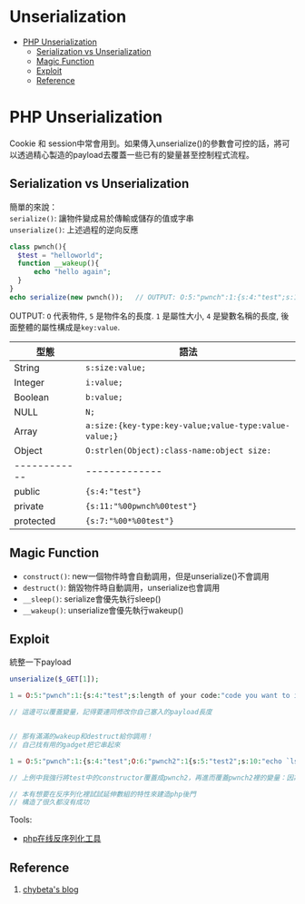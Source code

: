 # Unserialization
*  [PHP Unserialization](#php-unserialization)  
   *  [Serialization vs Unserialization](#serialization-vs-unserialization)  
   *  [Magic Function](#magic-function)  
   *  [Exploit](#exploit)    
   *  [Reference](#reference)
   

# PHP Unserialization
Cookie 和 session中常會用到。如果傳入unserialize()的參數會可控的話，將可以透過精心製造的payload去覆蓋一些已有的變量甚至控制程式流程。  

## Serialization vs Unserialization
簡單的來說：  
```serialize()```: 讓物件變成易於傳輸或儲存的值或字串  
```unserialize()```: 上述過程的逆向反應  
```php
class pwnch(){
  $test = "helloworld";
  function __wakeup(){
      echo "hello again";
  }
}
echo serialize(new pwnch());   // OUTPUT: O:5:"pwnch":1:{s:4:"test";s:10:"helloworld";} 
```
OUTPUT: ```O``` 代表物件, ```5``` 是物件名的長度. ```1``` 是屬性大小, ```4``` 是變數名稱的長度, 後面整體的屬性構成是```key:value```.  

型態 | 語法  
------------ | -------------  
String | ```s:size:value;```  
Integer | ```i:value;```  
Boolean | ```b:value;```  
NULL | ```N;```  
Array | ```a:size:{key-type:key-value;value-type:value-value;}```  
Object | ```O:strlen(Object):class-name:object size:```  
------------ | -------------  
public | ```{s:4:"test"}```  
private | ```{s:11:"%00pwnch%00test"}```  
protected | ```{s:7:"%00*%00test"}```  

## Magic Function
* ```construct()```: new一個物件時會自動調用，但是unserialize()不會調用
* ```destruct()```: 銷毀物件時自動調用，unserialize也會調用  
* ```__sleep()```: serialize會優先執行sleep()  
* ```__wakeup()```: unserialize會優先執行wakeup()  

## Exploit
統整一下payload
```php
unserialize($_GET[1]);

1 = O:5:"pwnch":1:{s:4:"test";s:length of your code:"code you want to insert";}

// 這邊可以覆蓋變量，記得要連同修改你自己塞入的payload長度  


// 那有滿滿的wakeup和destruct給你調用！
// 自己找有用的gadget把它串起來  

1 = O:5:"pwnch":1:{s:4:"test";O:6:"pwnch2":1{s:5:"test2";s:10:"echo `ls`;";}}

// 上例中我強行將test中的constructor覆蓋成pwnch2，再進而覆蓋pwnch2裡的變量：因為pwnch2裡有我想要用的function

// 本有想要在反序列化裡試試延伸數組的特性來建造php後門
// 構造了很久都沒有成功
```
Tools:  
* [php在线反序列化工具](https://1024tools.com/unserialize)

## Reference
1. [chybeta's blog](https://chybeta.github.io/2017/06/17/%E6%B5%85%E8%B0%88php%E5%8F%8D%E5%BA%8F%E5%88%97%E5%8C%96%E6%BC%8F%E6%B4%9E/)
